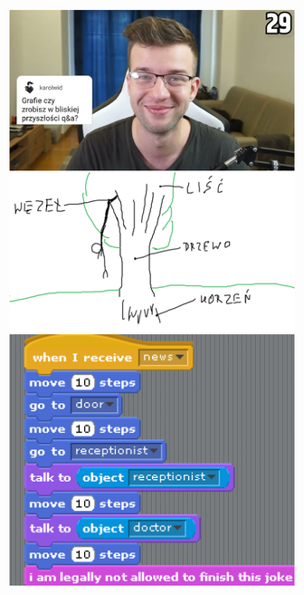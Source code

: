![literally me](https://github.com/MrHid3/grafy/blob/main/graf.jpg)
![literally me](https://github.com/MrHid3/grafy/blob/main/graf.png)
![codebase](https://github.com/MrHid3/grafy/blob/main/Messenger_creation_1101672838377018.jpeg)
